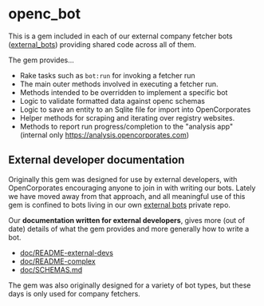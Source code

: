 # openc_bot

This is a gem included in each of our external company fetcher bots ([external_bots](https://github.com/openc/external_bots)) providing shared code across all of them.

The gem provides...
* Rake tasks such as `bot:run` for invoking a fetcher run
* The main outer methods involved in executing a fetcher run.
* Methods intended to be overridden to implement a specific bot
* Logic to validate formatted data against openc schemas
* Logic to save an entity to an Sqlite file for import into OpenCorporates
* Helper methods for scraping and iterating over registry websites.
* Methods to report run progress/completion to the "analysis app" (internal only https://analysis.opencorporates.com)

## External developer documentation
Originally this gem was designed for use by external developers, with OpenCorporates encouraging anyone to join in with writing our bots. Lately we have moved away from that approach, and all meaningful use of this gem is confined to bots living in our own [external bots](https://github.com/openc/external_bots) private repo.

Our **documentation written for external developers**, gives more (out of date) details of what the gem provides and more generally how to write a bot.

* [doc/README-external-devs](./doc/README-external-devs)
* [doc/README-complex](./doc/README-complex)
* [doc/SCHEMAS.md](./doc/SCHEMAS.md)

The gem was also originally designed for a variety of bot types, but these days is only used for company fetchers.
